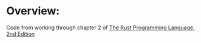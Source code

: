 # Overview:

Code from working through chapter 2 of [The Rust Programming Language, 2nd Edition](https://www.amazon.com/Rust-Programming-Language-2nd/dp/1718503105)
